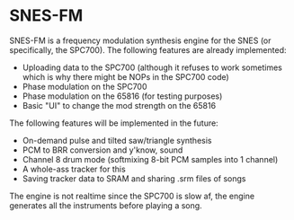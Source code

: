 # SNES-FM
SNES-FM is a frequency modulation synthesis engine for the SNES (or specifically, the SPC700).
The following features are already implemented:
- Uploading data to the SPC700 (although it refuses to work sometimes which is why there might be NOPs in the SPC700 code)
- Phase modulation on the SPC700
- Phase modulation on the 65816 (for testing purposes)
- Basic "UI" to change the mod strength on the 65816

The following features will be implemented in the future:
- On-demand pulse and tilted saw/triangle synthesis 
- PCM to BRR conversion and y'know, sound
- Channel 8 drum mode (softmixing 8-bit PCM samples into 1 channel)
- A whole-ass tracker for this
- Saving tracker data to SRAM and sharing .srm files of songs

The engine is not realtime since the SPC700 is slow af, the engine generates all the instruments before playing a song.
